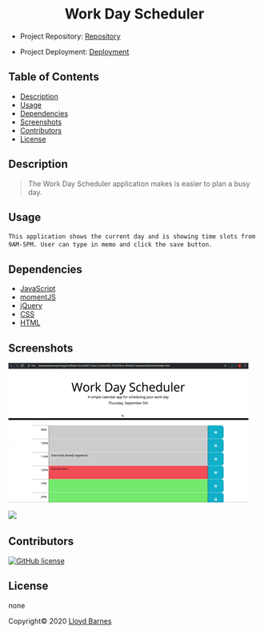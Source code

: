 <div align="center">

# Work Day Scheduler

</div>

- Project Repository: [Repository](https://github.com/lbarnes86/WorkDayScheduler)

- Project Deployment: [Deployment](https://lbarnes86.github.io/WorkDayScheduler/.)

## Table of Contents

- [Description](#description)
- [Usage](#usage)
- [Dependencies](#dependencies)
- [Screenshots](#screenshots)
- [Contributors](#contributors)
- [License](#license)

## Description

> The Work Day Scheduler application makes is easier to plan a busy day.

## Usage

```
This application shows the current day and is showing time slots from 9AM-5PM. User can type in memo and click the save button.

```

## Dependencies

- [JavaScript](https://www.javascript.com/) 
- [momentJS](https://momentjs.com/) 
- [jQuery](https://api.jquery.com/) 
- [CSS](https://www.w3schools.com/css/css_intro.asp) 
- [HTML](https://html.com/) 

## Screenshots

![Work Day Scheduler](./assets/work-day-scheduler.gif)

<img src="https://user-images.githubusercontent.com/70309736/102712036-b7660e80-4283-11eb-8bd6-d875de463119.png">


## Contributors

[![GitHub license](https://img.shields.io/badge/Made%20by-Lloyd%20Barnes-ab8c9b?style=flat&logo=github)](https://github.com/lbarnes86)

## License

none

Copyright© 2020 [Lloyd Barnes](https://lbarnes86.github.io/updated_Portfolio/)